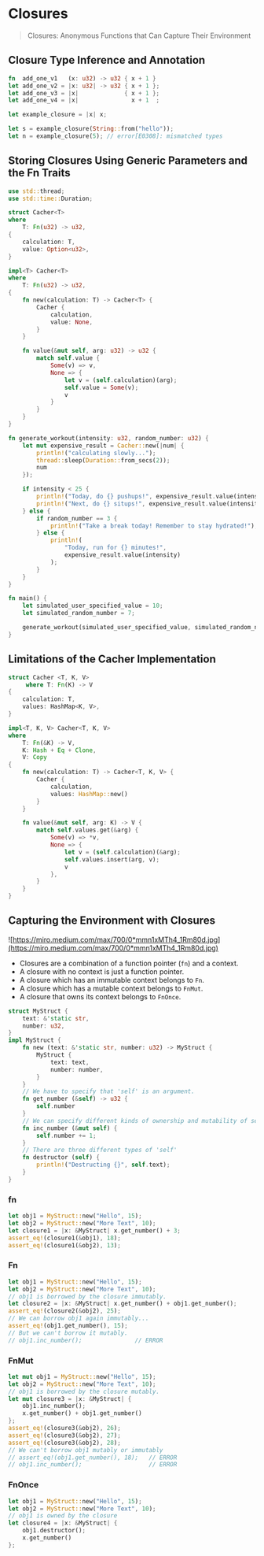 # Closures

> Closures: Anonymous Functions that Can Capture Their Environment
> 

## Closure Type Inference and Annotation

```rust
fn  add_one_v1   (x: u32) -> u32 { x + 1 }
let add_one_v2 = |x: u32| -> u32 { x + 1 };
let add_one_v3 = |x|             { x + 1 };
let add_one_v4 = |x|               x + 1  ;
```

```rust
let example_closure = |x| x;

let s = example_closure(String::from("hello"));
let n = example_closure(5); // error[E0308]: mismatched types
```

## Storing Closures Using Generic Parameters and the Fn Traits

```rust
use std::thread;
use std::time::Duration;

struct Cacher<T>
where
    T: Fn(u32) -> u32,
{
    calculation: T,
    value: Option<u32>,
}

impl<T> Cacher<T>
where
    T: Fn(u32) -> u32,
{
    fn new(calculation: T) -> Cacher<T> {
        Cacher {
            calculation,
            value: None,
        }
    }

    fn value(&mut self, arg: u32) -> u32 {
        match self.value {
            Some(v) => v,
            None => {
                let v = (self.calculation)(arg);
                self.value = Some(v);
                v
            }
        }
    }
}

fn generate_workout(intensity: u32, random_number: u32) {
    let mut expensive_result = Cacher::new(|num| {
        println!("calculating slowly...");
        thread::sleep(Duration::from_secs(2));
        num
    });

    if intensity < 25 {
        println!("Today, do {} pushups!", expensive_result.value(intensity));
        println!("Next, do {} situps!", expensive_result.value(intensity));
    } else {
        if random_number == 3 {
            println!("Take a break today! Remember to stay hydrated!");
        } else {
            println!(
                "Today, run for {} minutes!",
                expensive_result.value(intensity)
            );
        }
    }
}

fn main() {
    let simulated_user_specified_value = 10;
    let simulated_random_number = 7;

    generate_workout(simulated_user_specified_value, simulated_random_number);
}
```

## Limitations of the Cacher Implementation

```rust
struct Cacher <T, K, V>
     where T: Fn(K) -> V
{
    calculation: T,
    values: HashMap<K, V>,
}

impl<T, K, V> Cacher<T, K, V>
where
    T: Fn(&K) -> V,
    K: Hash + Eq + Clone,
    V: Copy
{
    fn new(calculation: T) -> Cacher<T, K, V> {
        Cacher {
            calculation,
            values: HashMap::new()
        }
    }

    fn value(&mut self, arg: K) -> V {
        match self.values.get(&arg) {
            Some(v) => *v,
            None => {
                let v = (self.calculation)(&arg);
                self.values.insert(arg, v);
                v
            },
        }
    }
}
```

## Capturing the Environment with Closures

[](https://medium.com/swlh/understanding-closures-in-rust-21f286ed1759)

![https://miro.medium.com/max/700/0*mmn1xMTh4_1Rm80d.jpg](https://miro.medium.com/max/700/0*mmn1xMTh4_1Rm80d.jpg)

- Closures are a combination of a function pointer (`fn`) and a context.
- A closure with no context is just a function pointer.
- A closure which has an immutable context belongs to `Fn`.
- A closure which has a mutable context belongs to `FnMut`.
- A closure that owns its context belongs to `FnOnce`.

```rust
struct MyStruct {
    text: &'static str,
    number: u32,
}
impl MyStruct {
    fn new (text: &'static str, number: u32) -> MyStruct {
        MyStruct {
            text: text,
            number: number,
        }
    }
    // We have to specify that 'self' is an argument.
    fn get_number (&self) -> u32 {
        self.number
    }
    // We can specify different kinds of ownership and mutability of self.
    fn inc_number (&mut self) {
        self.number += 1;
    }
    // There are three different types of 'self'
    fn destructor (self) {
        println!("Destructing {}", self.text);
    }
}
```

### fn

```rust
let obj1 = MyStruct::new("Hello", 15);
let obj2 = MyStruct::new("More Text", 10);
let closure1 = |x: &MyStruct| x.get_number() + 3;
assert_eq!(closure1(&obj1), 18);
assert_eq!(closure1(&obj2), 13);
```

### Fn

```rust
let obj1 = MyStruct::new("Hello", 15);
let obj2 = MyStruct::new("More Text", 10);
// obj1 is borrowed by the closure immutably.
let closure2 = |x: &MyStruct| x.get_number() + obj1.get_number();
assert_eq!(closure2(&obj2), 25);
// We can borrow obj1 again immutably...
assert_eq!(obj1.get_number(), 15);
// But we can't borrow it mutably.
// obj1.inc_number();               // ERROR
```

### FnMut

```rust
let mut obj1 = MyStruct::new("Hello", 15);
let obj2 = MyStruct::new("More Text", 10);
// obj1 is borrowed by the closure mutably.
let mut closure3 = |x: &MyStruct| {
    obj1.inc_number();
    x.get_number() + obj1.get_number()
};
assert_eq!(closure3(&obj2), 26);
assert_eq!(closure3(&obj2), 27);
assert_eq!(closure3(&obj2), 28);
// We can't borrow obj1 mutably or immutably
// assert_eq!(obj1.get_number(), 18);   // ERROR
// obj1.inc_number();                   // ERROR
```

### FnOnce

```rust
let obj1 = MyStruct::new("Hello", 15);
let obj2 = MyStruct::new("More Text", 10);
// obj1 is owned by the closure
let closure4 = |x: &MyStruct| {
    obj1.destructor();
    x.get_number()
};
```